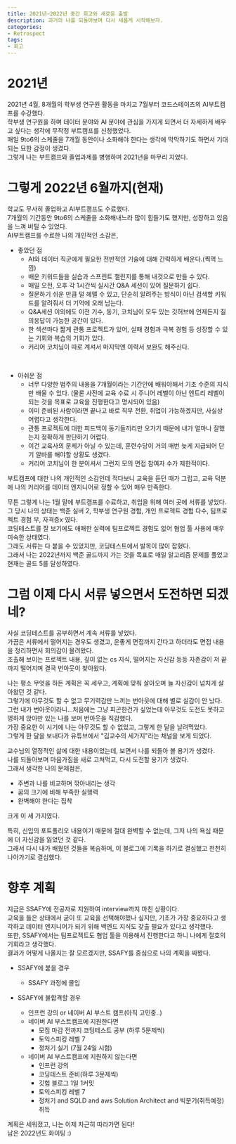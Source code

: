 ```yaml
---
title: 2021년~2022년 중간 회고와 새로운 출발
description: 과거의 나를 되돌아보며 다시 새롭게 시작해보자.
categories:
- Retrospect
tags: 
- 회고
---
```


# 2021년
2021년 4월, 8개월의 학부생 연구원 활동을 마치고 7월부터 코드스테이츠의 AI부트캠프를 수강했다. <br>
학부생 연구원을 하며 데이터 분야와 AI 분야에 관심을 가지게 되면서 더 자세하게 배우고 싶다는 생각에 무작정 부트캠프를 신청했었다. <br>
매일 9to6의 스케줄을 7개월 동안이나 소화해야 한다는 생각에 막막하기도 하면서 기대되는 묘한 감정이 생겼다. <br>
그렇게 나는 부트캠프와 졸업과제를 병행하며 2021년을 마무리 지었다.

# 그렇게 2022년 6월까지(현재)
학교도 무사히 졸업하고 AI부트캠프도 수료했다. <br>
7개월의 기간동안 9to6의 스케줄을 소화해내느라 많이 힘들기도 했지만, 성장하고 있음을 느껴 버틸 수 있었다. <br>
AI부트캠프를 수료한 나의 개인적인 소감은, <br>
* 좋았던 점
	* AI와 데이터 직군에게 필요한 전반적인 기술에 대해 간략하게 배운다.(찍먹 느낌)
	* 배운 키워드들을 실습과 스프린트 챌린지를 통해 내것으로 만들 수 있다.
	* 매일 오전, 오후 각 1시간씩 실시간 Q&A 세션이 있어 질문하기 쉽다.
	* 질문하기 쉬운 만큼 덜 헤맬 수 있고, 단순히 알려주는 방식이 아닌 검색할 키워드를 알려줘서 더 기억에 오래 남는다.
	* Q&A세션 이외에도 이전 기수, 동기, 코치님이 모두 있는 깃허브에 언제든지 질의응답이 가능한 공간이 있다.
	* 한 섹션마다 짧게 관통 프로젝트가 있어, 실패 경험과 극복 경험 등 성장할 수 있는 기회와 복습의 기회가 있다.
	* 커리어 코치님이 따로 계셔서 마지막엔 이력서 보완도 해주신다.

<br>

* 아쉬운 점
	* 너무 다양한 범주의 내용을 7개월이라는 기간안에 배워야해서 기초 수준의 지식만 배울 수 있다. (물론 사전에 교육 수료 시 주니어 레벨이 아닌 엔트리 레벨이 되는 것을 목표로 교육을 진행한다고 명시되어 있음)
	* 이미 준비된 사람이라면 끝나고 바로 직무 전환, 취업이 가능하겠지만, 사실상 어렵다고 생각한다.
	* 관통 프로젝트에 대한 피드백이 동기들끼리만 오가기 때문에 내가 얼마나 잘했는지 정확하게 판단하기 어렵다.
	* 이건 교육사의 문제가 아닐 수 있는데, 훈련수당이 거의 매번 늦게 지급되어 단기 알바를 해야할 상황도 생겼다.
	* 커리어 코치님이 한 분이셔서 그런지 모의 면접 참여자 수가 제한적이다.

부트캠프에 대한 나의 개인적인 소감인데 적다보니 교육을 듣던 때가 그립고, 교육 덕분에 나의 커리어를 데이터 엔지니어로 정할 수 있어 매우 만족한다. <br>

무튼 그렇게 나는 1월 말에 부트캠프를 수료하고, 취업을 위해 여러 곳에 서류를 넣었다. <br>
그 당시 나의 상태는 백준 실버 2, 학부생 연구원 경험, 개인 프로젝트 경험 다수, 팀프로젝트 경험 무, 자격증x 였다. <br>
코딩테스트를 잘 보기에도 애매한 실력에 팀프로젝트 경험도 없어 협업 툴 사용에 매우 미숙한 상태였다. <br>
그래도 서류는 다 붙을 수 있었지만, 코딩테스트에서 발목이 많이 잡혔다. <br>
그래서 나는 2022년까지 백준 골드까지 가는 것을 목표로 매일 알고리즘 문제를 풀었고 현재는 골드 5를 달성하였다. <br>

# 그럼 이제 다시 서류 넣으면서 도전하면 되겠네?
사실 코딩테스트를 공부하면서 계속 서류를 넣었다. <br>
가끔은 서류에서 떨어지는 경우도 생겼고, 운좋게 면접까지 간다고 하더라도 면접 내용을 정리하면서 회의감이 몰려왔다. <br>
조촐해 보이는 프로젝트 내용, 깊이 없는 cs 지식, 떨어지는 자신감 등등 자존감이 저 끝까지 떨어지며 결국 번아웃이 찾아왔다. <br>

나는 평소 무엇을 하든 계획은 꼭 세우고, 계획에 맞춰 살아오며 늘 자신감이 넘치게 살아왔던 것 같다. <br>
그렇기에 아무것도 할 수 없고 무기력감만 느끼는 번아웃에 대해 별로 실감이 안 났다. <br>
그런 내가 번아웃이라니...처음에는 그냥 피곤한건가 싶었는데 아무것도 도전도 못하고 멍하게 앉아만 있는 나를 보며 번아웃을 직감했다. <br>
가장 중요한 이 시기에 나는 아무것도 할 수 없었고, 그렇게 한 달을 날려먹었다. <br>
그렇게 한 달을 보내다가 유튜브에서 "김교수의 세가지"라는 채널을 보게 되었다. <br>

교수님의 열정적인 삶에 대한 내용이었는데, 보면서 나를 되돌아 볼 용기가 생겼다. <br>
나를 되돌아보며 마음가짐을 새로 고쳐먹고, 다시 도전할 용기가 생겼다. <br>
그래서 생각한 나의 문제점은,

* 주변과 나를 비교하며 깎아내리는 생각
* 꿈의 크기에 비해 부족한 실행력
* 완벽해야 한다는 집착

크게 이 세 가지였다. <br>

특히, 신입의 포트폴리오 내용이기 때문에 절대 완벽할 수 없는데, 그저 나의 욕심 때문에 더 자신감을 잃었던 것 같다. <br>
그래서 다시 내가 배웠던 것들을 복습하며, 이 블로그에 기록을 하기로 결심했고 천천히 나아가기로 결심했다. <br>

# 향후 계획
지금은 SSAFY에 전공자로 지원하여 interview까지 마친 상황이다. <br>
교육을 들은 상태에서 굳이 또 교육을 선택해야했나 싶지만, 기초가 가장 중요하다고 생각하고 데이터 엔지니어가 되기 위해 백엔드 지식도 갖출 필요가 있다고 생각했다. <br>
또한, SSAFY에서는 팀프로젝트도 협업 툴을 이용해서 진행한다고 하니 나에게 절호의 기회라고 생각했다. <br>
결과가 어떻게 나올지는 잘 모르겠지만, SSAFY를 중심으로 나의 계획을 짜봤다. <br>

* SSAFY에 붙을 경우
	* SSAFY 과정에 몰입

* SSAFY에 불합격할 경우
	* 인프런 강의 or 네이버 AI 부스트 캠프(아직 고민중..)
	* 네이버 AI 부스트캠프에 지원한다면
		* 모집 마감 전까지 코딩테스트 공부 (하루 5문제씩)
		* 토익스피킹 레벨 7
		* 정처기 실기 (7월 24일 시험)
	* 네이버 AI 부스트캠프에 지원하지 않는다면
		* 인프런 강의
		* 코딩테스트 준비(하루 3문제씩)
		* 깃헙 블로그 1일 1커밋
		* 토익스피킹 레벨 7
		* 정처기 and SQLD and aws Solution Architect and 빅분기(취득예정) 취득

계획은 세워졌고, 나는 이제 차근히 따라가면 된다! <br>
남은 2022년도 화이팅 :)

